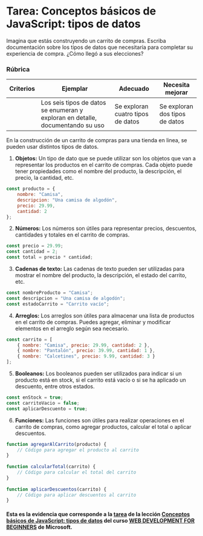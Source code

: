 # Tarea: Conceptos básicos de JavaScript: tipos de datos
Imagina que estás construyendo un carrito de compras. Escriba documentación sobre los tipos de datos que necesitaría para completar su experiencia de compra. ¿Cómo llegó a sus elecciones?

### Rúbrica

Criterios | Ejemplar | Adecuado | Necesita mejorar
--- | --- | --- | - |
|| Los seis tipos de datos se enumeran y exploran en detalle, documentando su uso | Se exploran cuatro tipos de datos | Se exploran dos tipos de datos |

En la construcción de un carrito de compras para una tienda en linea, se pueden usar distintos tipos de datos.
1.	<strong>Objetos:</strong> Un tipo de dato que se puede utilizar son los objetos que van a representar los productos en el carrito de compras. Cada objeto puede tener propiedades como el nombre del producto, la descripción, el precio, la cantidad, etc.
```JavaScript
const producto = {
    nombre: "Camisa",
    descripcion: "Una camisa de algodón",
    precio: 29.99,
    cantidad: 2
};
```
2.	<strong>Números:</strong> Los números son útiles para representar precios, descuentos, cantidades y totales en el carrito de compras.
```JavaScript
const precio = 29.99;
const cantidad = 2;
const total = precio * cantidad;
```

3. <strong>Cadenas de texto:</strong> Las cadenas de texto pueden ser utilizadas para mostrar el nombre del producto, la descripción, el estado del carrito, etc.
```JavaScript
const nombreProducto = "Camisa";
const descripcion = "Una camisa de algodón";
const estadoCarrito = "Carrito vacío";
```
4. <strong>Arreglos:</strong> Los arreglos son útiles para almacenar una lista de productos en el carrito de compras. Puedes agregar, eliminar y modificar elementos en el arreglo según sea necesario.
```JavaScript
const carrito = [
    { nombre: "Camisa", precio: 29.99, cantidad: 2 },
    { nombre: "Pantalón", precio: 39.99, cantidad: 1 },
    { nombre: "Calcetines", precio: 9.99, cantidad: 3 }
];
```

5.	<strong>Booleanos:</strong> Los booleanos pueden ser utilizados para indicar si un producto está en stock, si el carrito está vacío o si se ha aplicado un descuento, entre otros estados.
```JavaScript
const enStock = true;
const carritoVacio = false;
const aplicarDescuento = true;
```

6. <strong>Funciones:</strong> Las funciones son útiles para realizar operaciones en el carrito de compras, como agregar productos, calcular el total o aplicar descuentos.
```JavaScript
function agregarAlCarrito(producto) {
    // Código para agregar el producto al carrito
}
      
function calcularTotal(carrito) {
    // Código para calcular el total del carrito
}
      
function aplicarDescuentos(carrito) {
    // Código para aplicar descuentos al carrito
}
```

#### Esta es la evidencia que corresponde a la <a href="https://github.com/microsoft/Web-Dev-For-Beginners/blob/main/2-js-basics/1-data-types/translations/assignment.es.md">tarea</a> de la lección <a href="https://github.com/microsoft/Web-Dev-For-Beginners/blob/main/2-js-basics/1-data-types/translations/README.es.md">Conceptos básicos de JavaScript: tipos de datos</a> del curso <a href="https://github.com/microsoft/Web-Dev-For-Beginners">WEB DEVELOPMENT FOR BEGINNERS</a> de Microsoft.
